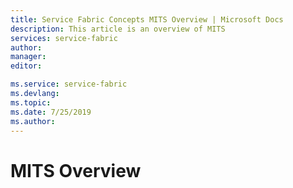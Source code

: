 ```yaml
---
title: Service Fabric Concepts MITS Overview | Microsoft Docs
description: This article is an overview of MITS
services: service-fabric
author: 
manager: 
editor: 

ms.service: service-fabric
ms.devlang: 
ms.topic: 
ms.date: 7/25/2019
ms.author: 
---
```


# MITS Overview